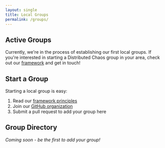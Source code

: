 ```yaml
---
layout: single
title: Local Groups
permalink: /groups/
---
```


## Active Groups

Currently, we're in the process of establishing our first local groups. If you're interested in starting a Distributed Chaos group in your area, check out our [framework](/framework/) and get in touch!

## Start a Group

Starting a local group is easy:

1. Read our [framework principles](/framework/)
2. Join our [GitHub organization](https://github.com/distributed-chaos)
3. Submit a pull request to add your group here

## Group Directory

*Coming soon - be the first to add your group!*

<!-- 
Format for adding groups:
- [Group Name (City, State/Region)] - Brief description
  - Meeting frequency: e.g., Monthly
  - Typical location: e.g., Downtown area
  - Contact: [Social link or contact method]
-->

